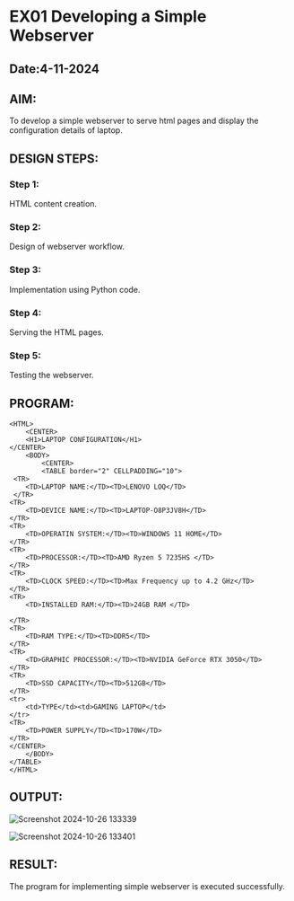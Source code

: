 # EX01 Developing a Simple Webserver
## Date:4-11-2024

## AIM:
To develop a simple webserver to serve html pages and display the configuration details of laptop.

## DESIGN STEPS:
### Step 1: 
HTML content creation.

### Step 2:
Design of webserver workflow.

### Step 3:
Implementation using Python code.

### Step 4:
Serving the HTML pages.

### Step 5:
Testing the webserver.

## PROGRAM:
```
<HTML>
    <CENTER>
    <H1>LAPTOP CONFIGURATION</H1>
</CENTER>
    <BODY>
        <CENTER>
        <TABLE border="2" CELLPADDING="10">
 <TR>
    <TD>LAPTOP NAME:</TD><TD>LENOVO LOQ</TD>
 </TR>           
<TR>
    <TD>DEVICE NAME:</TD><TD>LAPTOP-O8P3JV8H</TD>
</TR>
<TR>
    <TD>OPERATIN SYSTEM:</TD><TD>WINDOWS 11 HOME</TD>
</TR>
<TR>
    <TD>PROCESSOR:</TD><TD>AMD Ryzen 5 7235HS </TD>
</TR>
<TR>
    <TD>CLOCK SPEED:</TD><TD>Max Frequency up to 4.2 GHz</TD>
</TR>
<TR>
    <TD>INSTALLED RAM:</TD><TD>24GB RAM </TD>

</TR>
<TR>
    <TD>RAM TYPE:</TD><TD>DDR5</TD>
</TR>
<TR>
    <TD>GRAPHIC PROCESSOR:</TD><TD>NVIDIA GeForce RTX 3050</TD>
</TR>
<TR>
    <TD>SSD CAPACITY</TD><TD>512GB</TD>
</TR>
<tr>
    <td>TYPE</td><td>GAMING LAPTOP</td>
</tr>
<TR>
    <TD>POWER SUPPLY</TD><TD>170W</TD>
</TR>
</CENTER>
    </BODY>
</TABLE>
</HTML>
```
## OUTPUT:
![Screenshot 2024-10-26 133339](https://github.com/user-attachments/assets/05918afc-7a83-4c2c-a8a0-84bc97baad89)

![Screenshot 2024-10-26 133401](https://github.com/user-attachments/assets/24626282-d795-42b1-9686-a9862e4ca576)

## RESULT:
The program for implementing simple webserver is executed successfully.
